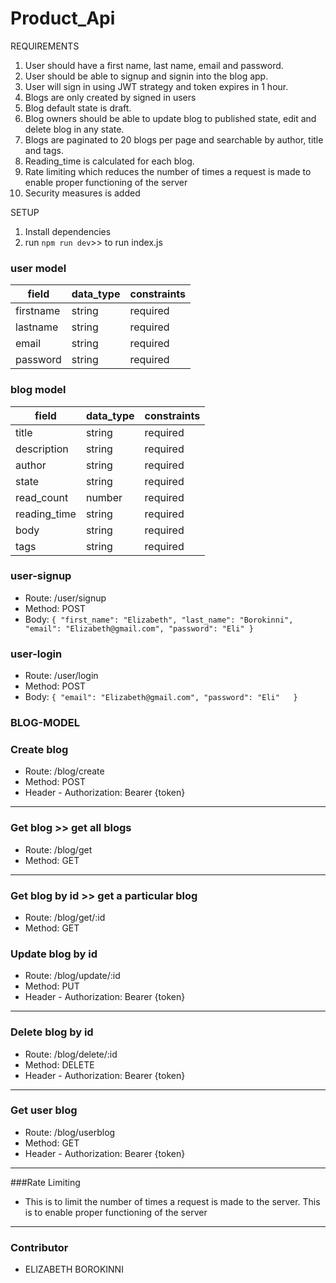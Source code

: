 # Product_Api

REQUIREMENTS
1. User should have a first name, last name, email and password.
2. User should be able to signup and signin into the blog app.
3. User will sign in using JWT strategy and token expires in 1 hour.
4. Blogs are only created by signed in users
5. Blog default state is draft. 
6. Blog owners should be able to update blog to published state, edit and delete blog in any state.
7. Blogs are paginated to 20 blogs per page and searchable by author, title and tags.
8. Reading_time is calculated for each blog. 
9. Rate limiting which reduces the number of times a request is made to enable proper functioning of the server
10. Security measures is added

SETUP
1. Install dependencies
2. run `npm run dev`>> to run index.js




### user model
| field  |  data_type | constraints  |
|---|---|---|
|  firstname | string  |  required |
|  lastname  |  string |  required |
|  email     | string  |  required |
|  password |   string |  required  |



### blog model
| field  |  data_type | constraints  |
|---|---|---|
|  title |  string |  required |
|  description | string  |  required |
|  author  |  string |  required  |
|  state   | string  |  required |
|  read_count |   number |  required  |
|  reading_time |  string |  required |
|  body |  string |  required |
|  tags |  string |  required |

### user-signup

- Route: /user/signup
- Method: POST
- Body: 
``
{
  "first_name": "Elizabeth",
  "last_name": "Borokinni",
  "email": "Elizabeth@gmail.com",
  "password": "Eli"
}
``

### user-login 

- Route: /user/login
- Method: POST
- Body: 
``
{
  "email": "Elizabeth@gmail.com",
  "password": "Eli"  
}
``
### BLOG-MODEL

### Create blog

- Route: /blog/create
- Method: POST
- Header - Authorization: Bearer {token}

---

### Get blog >> get all blogs

- Route: /blog/get
- Method: GET

---

### Get blog by id >> get a particular blog

- Route: /blog/get/:id
- Method: GET

### Update blog by id

- Route: /blog/update/:id
- Method: PUT
- Header - Authorization: Bearer {token}

---

### Delete blog by id

- Route: /blog/delete/:id
- Method: DELETE
- Header - Authorization: Bearer {token}

---

### Get user blog 

- Route: /blog/userblog
- Method: GET
- Header - Authorization: Bearer {token}

---

###Rate Limiting

- This is to limit the number of times a request is made to the server. This is to enable proper functioning of the server  

---
### Contributor
- ELIZABETH BOROKINNI
